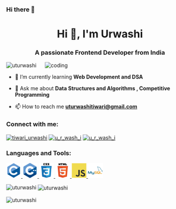 ### Hi there 👋


<h1 align="center">Hi 👋, I'm Urwashi</h1>
<h3 align="center">A passionate Frontend Developer from India</h3>

<img align="right" alt="coding" width="400" src="https://user-images.githubusercontent.com/55389276/140866485-8fb1c876-9a8f-4d6a-98dc-08c4981eaf70.gif">

<p align="left"> <img src="https://komarev.com/ghpvc/?username=uturwashi&label=Profile%20views&color=0e75b6&style=flat" alt="uturwashi" /> </p>

- 🌱 I’m currently learning **Web Development and DSA**

- 💬 Ask me about **Data Structures and Algorithms , Competitive Programming**

- 📫 How to reach me **uturwashitiwari@gmail.com**

<h3 align="left">Connect with me:</h3>
<p align="left">
<a href="https://twitter.com/tiwari_urwashi" target="blank"><img align="center" src="https://raw.githubusercontent.com/rahuldkjain/github-profile-readme-generator/master/src/images/icons/Social/twitter.svg" alt="tiwari_urwashi" height="30" width="40" /></a>
<a href="https://www.leetcode.com/u_r_wash_i" target="blank"><img align="center" src="https://raw.githubusercontent.com/rahuldkjain/github-profile-readme-generator/master/src/images/icons/Social/leet-code.svg" alt="u_r_wash_i" height="30" width="40" /></a>
<a href="https://www.linkedin.com/in/urwashi-tiwari-518104216" target="blank"><img align="center" src="https://raw.githubusercontent.com/rahuldkjain/github-profile-readme-generator/master/src/images/icons/Social/linkedin.svg" alt="u_r_wash_i" height="30" width="40" /></a>
</p>

<h3 align="left">Languages and Tools:</h3>
<p align="left"> <a href="https://www.cprogramming.com/" target="_blank" rel="noreferrer"> <img src="https://raw.githubusercontent.com/devicons/devicon/master/icons/c/c-original.svg" alt="c" width="40" height="40"/> </a> <a href="https://www.w3schools.com/cpp/" target="_blank" rel="noreferrer"> <img src="https://raw.githubusercontent.com/devicons/devicon/master/icons/cplusplus/cplusplus-original.svg" alt="cplusplus" width="40" height="40"/> </a> <a href="https://www.w3schools.com/css/" target="_blank" rel="noreferrer"> <img src="https://raw.githubusercontent.com/devicons/devicon/master/icons/css3/css3-original-wordmark.svg" alt="css3" width="40" height="40"/> </a> <a href="https://www.w3.org/html/" target="_blank" rel="noreferrer"> <img src="https://raw.githubusercontent.com/devicons/devicon/master/icons/html5/html5-original-wordmark.svg" alt="html5" width="40" height="40"/> </a> <a href="https://developer.mozilla.org/en-US/docs/Web/JavaScript" target="_blank" rel="noreferrer"> <img src="https://raw.githubusercontent.com/devicons/devicon/master/icons/javascript/javascript-original.svg" alt="javascript" width="40" height="40"/> </a> <a href="https://www.mysql.com/" target="_blank" rel="noreferrer"> <img src="https://raw.githubusercontent.com/devicons/devicon/master/icons/mysql/mysql-original-wordmark.svg" alt="mysql" width="40" height="40"/> </a> </p>

<p><img align="left" src="https://github-readme-stats.vercel.app/api/top-langs?username=uturwashi&show_icons=true&locale=en&layout=compact" alt="uturwashi" /></p>

<p>&nbsp;<img align="center" src="https://github-readme-stats.vercel.app/api?username=uturwashi&show_icons=true&locale=en" alt="uturwashi" /></p>

<p><img align="center" src="https://github-readme-streak-stats.herokuapp.com/?user=uturwashi&" alt="uturwashi" /></p>
